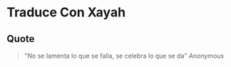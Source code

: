 # Traduce Con Xayah

## Quote 
> "No se lamenta lo que se falla, se celebra lo que se da"
                                _Anonymous_ 

